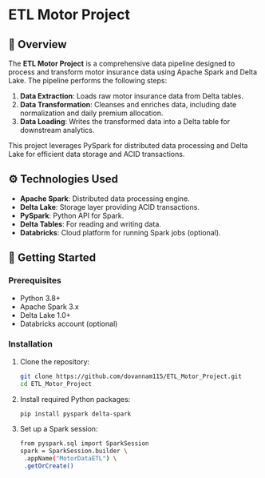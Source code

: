 # ETL Motor Project

## 📌 Overview

The **ETL Motor Project** is a comprehensive data pipeline designed to process and transform motor insurance data using Apache Spark and Delta Lake. The pipeline performs the following steps:

1. **Data Extraction**: Loads raw motor insurance data from Delta tables.
2. **Data Transformation**: Cleanses and enriches data, including date normalization and daily premium allocation.
3. **Data Loading**: Writes the transformed data into a Delta table for downstream analytics.

This project leverages PySpark for distributed data processing and Delta Lake for efficient data storage and ACID transactions.

## ⚙️ Technologies Used

- **Apache Spark**: Distributed data processing engine.
- **Delta Lake**: Storage layer providing ACID transactions.
- **PySpark**: Python API for Spark.
- **Delta Tables**: For reading and writing data.
- **Databricks**: Cloud platform for running Spark jobs (optional).

## 🚀 Getting Started

### Prerequisites

- Python 3.8+
- Apache Spark 3.x
- Delta Lake 1.0+
- Databricks account (optional)

### Installation

1. Clone the repository:

   ```bash
   git clone https://github.com/dovannam115/ETL_Motor_Project.git
   cd ETL_Motor_Project
   ```
2. Install required Python packages:

   ```bash
   pip install pyspark delta-spark
   ```
3. Set up a Spark session:

   ```bash
   from pyspark.sql import SparkSession
   spark = SparkSession.builder \
    .appName("MotorDataETL") \
    .getOrCreate()
   ```
